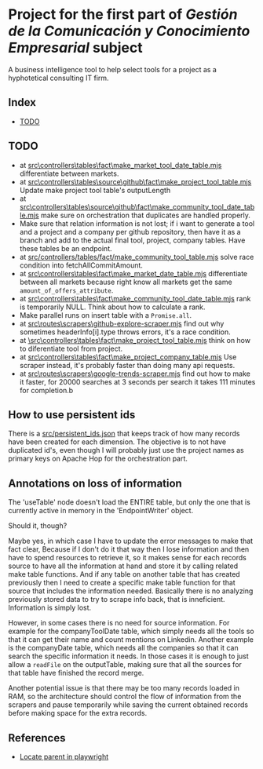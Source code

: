 # Project for the first part of *Gestión de la Comunicación y Conocimiento Empresarial* subject

A business intelligence tool to help select tools for a project as a hyphotetical consulting IT firm.

## Index

 - [TODO](#todo)

## TODO
 - at [src\controllers\tables\fact\make_market_tool_date_table.mjs](src\controllers\tables\fact\make_market_tool_date_table.mjs) differentiate between markets.
 - at [src\controllers\tables\source\github\fact\make_project_tool_table.mjs](src\controllers\tables\source\github\fact\make_project_tool_table.mjs) Update make project tool table's outputLength 
 - at [src\controllers\tables\source\github\fact\make_community_tool_date_table.mjs](src\controllers\tables\source\github\fact\make_community_tool_date_table.mjs) make sure on orchestration that duplicates are handled properly.
 - Make sure that relation information is not lost; if i want to generate a tool and a project and a company per github repository, then have it as a branch and add to the actual final tool, project, company tables. Have these tables be an endpoint.
 - at [src/controllers/tables/fact/make_community_tool_table.mjs](src/controllers/tables/fact/make_community_tool_table.mjs) solve race condition into fetchAllCommitAmount.
 - at [src\controllers\tables\fact\make_market_date_table.mjs](src\controllers\tables\fact\make_market_date_table.mjs) differentiate between all markets because right know all markets get the same `amount_of_offers_attribute`.
 - at [src\controllers\tables\fact\make_community_tool_date_table.mjs](src\controllers\tables\fact\make_community_tool_date_table.mjs) rank is temporarily NULL. Think about how to calculate a rank.
 - Make parallel runs on insert table with a `Promise.all`.
 - at [src\routes\scrapers\github-explore-scraper.mjs](src\routes\scrapers\github-explore-scraper.mjs) find out why sometimes headerInfo[i].type throws errors, it's a race condition.
 - at [\src\controllers\tables\fact\make_project_tool_table.mjs](\src\controllers\tables\fact\make_project_tool_table.mjs) think on how to diferentiate tool from project.
 - at [src\controllers\tables\fact\make_project_company_table.mjs](src\controllers\tables\fact\make_project_company_table.mjs) Use scraper instead, it's probably faster than doing many api requests.
 - at [src\routes\scrapers\google-trends-scraper.mjs](src\routes\scrapers\google-trends-scraper.mjs) find out how to make it faster, for 20000 searches at 3 seconds per search it takes 111 minutes for completion.b

## How to use persistent ids

There is a [src/persistent_ids.json](./src/persistent_ids.json) that keeps track of how many records have been created for each dimension. The objective is to not have duplicated id's, even though I will probably just use the project names as primary keys on Apache Hop for the orchestration part.

## Annotations on loss of information

The 'useTable' node doesn't load the ENTIRE table, but only the one that is currently active in memory in the 'EndpointWriter' object.

Should it, though?

Maybe yes, in which case I have to update the error messages to make that fact clear, Because if I don't do it that way then I lose information and then have to spend resources to retrieve it, so it makes sense for each records source to have all the information at hand and store it by calling related make table functions. And if any table on another table that has created previously then I need to create a specific make table function for that source that includes the information needed. Basically there is no analyzing previously stored data to try to scrape info back, that is inneficient. Information is simply lost.

However, in some cases there is no need for source information. For example for the companyToolDate table, which simply needs all the tools so that it can get their name and count mentions on Linkedin. Another example is the companyDate table, which needs all the companies so that it can search the specific information it needs. In those cases it is enough to just allow a `readFile` on the outputTable, making sure that all the sources for that table have finished the record merge.

Another potential issue is that there may be too many records loaded in RAM, so the architecture should control the flow of information from the scrapers and pause temporarily while saving the current obtained records before making space for the extra records.

## References

 - [Locate parent in playwright](https://playwrightsolutions.com/how-do-you-locate-the-parent-of-an-element-with-playwright/)
